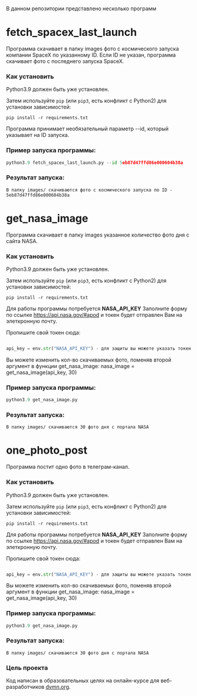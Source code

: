 В данном репозитории представлено несколько программ

# fetch_spacex_last_launch

Программа скачивает в папку images фото с космического запуска компании SpaceX по указанному ID. Если ID не указан, программа скачивает фото с последнего запуска SpaceX.

### Как установить

Python3.9 должен быть уже установлен. 

Затем используйте `pip` (или `pip3`, есть конфликт с Python2) для установки зависимостей:
```
pip install -r requirements.txt
 ```
Программа принимает необязательный параметр --id, который указывает на ID запуска.

### Пример запуска программы:
```python
python3.9 fetch_spacex_last_launch.py --id 5eb87d47ffd86e000604b38a
```
### Результат запуска:
```
В папку images/ скачиваются фото с космического запуска по ID - 5eb87d47ffd86e000604b38a
```

# get_nasa_image

Программа скачивает в папку images указанное количество фото дня с сайта NASA.

### Как установить

Python3.9 должен быть уже установлен. 

Затем используйте `pip` (или `pip3`, есть конфликт с Python2) для установки зависимостей:
```
pip install -r requirements.txt
 ```
Для работы программы потребуется **NASA_API_KEY**
Заполните форму по ссылке https://api.nasa.gov/#apod и токен будет отправлен Вам на элеткронную почту.

Пропишите свой токен сюда:
```python

api_key = env.str("NASA_API_KEY") - для защиты вы можете указать токен в файле .env
```
Вы можете изменить кол-во скачиваемых фото, поменяв второй аргумент в функции get_nasa_image:
nasa_image = get_nasa_image(api_key, 30)


### Пример запуска программы:
```python
python3.9 get_nasa_image.py
```
### Результат запуска:
```
В папку images/ скачиваются 30 фото дня с портала NASA
```

# one_photo_post

Программа постит одно фото в телеграм-канал.

### Как установить

Python3.9 должен быть уже установлен. 

Затем используйте `pip` (или `pip3`, есть конфликт с Python2) для установки зависимостей:
```
pip install -r requirements.txt
 ```
Для работы программы потребуется **NASA_API_KEY**
Заполните форму по ссылке https://api.nasa.gov/#apod и токен будет отправлен Вам на элеткронную почту.

Пропишите свой токен сюда:
```python

api_key = env.str("NASA_API_KEY") - для защиты вы можете указать токен в файле .env
```
Вы можете изменить кол-во скачиваемых фото, поменяв второй аргумент в функции get_nasa_image:
nasa_image = get_nasa_image(api_key, 30)


### Пример запуска программы:
```python
python3.9 get_nasa_image.py
```
### Результат запуска:
```
В папку images/ скачиваются 30 фото дня с портала NASA
```

### Цель проекта

Код написан в образовательных целях на онлайн-курсе для веб-разработчиков [dvmn.org](https://dvmn.org/).

